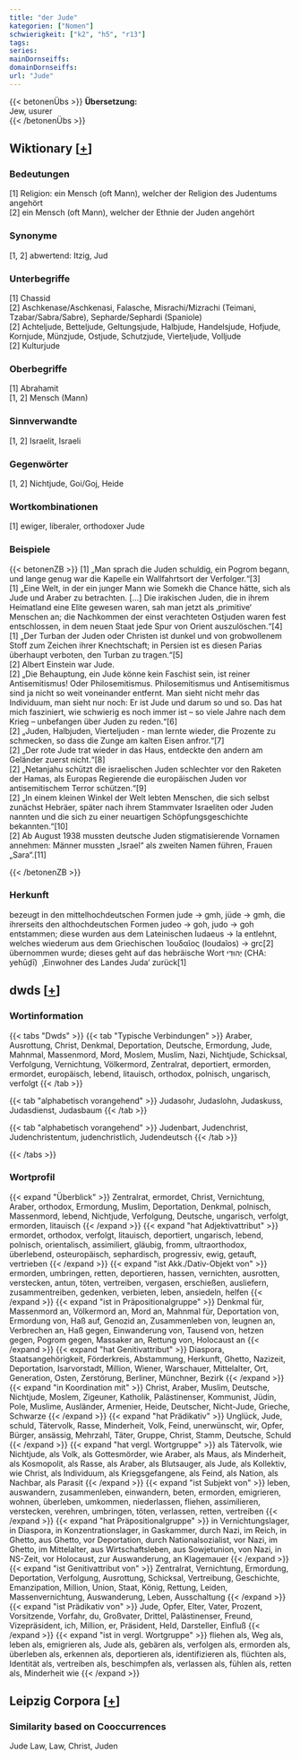 ```yaml
---
title: "der Jude"
kategorien: ["Nomen"]
schwierigkeit: ["k2", "h5", "r13"]
tags:
series:
mainDornseiffs:
domainDornseiffs:
url: "Jude"
---
```


{{< betonenÜbs >}}
**Übersetzung:**  
Jew, usurer  
{{< /betonenÜbs >}}

## Wiktionary [[+](https://de.wiktionary.org/wiki/Jude)]

### Bedeutungen
[1] Religion: ein Mensch (oft Mann), welcher der Religion des Judentums angehört  
[2] ein Mensch (oft Mann), welcher der Ethnie der Juden angehört  

### Synonyme
[1, 2] abwertend: Itzig, Jud  

### Unterbegriffe
[1] Chassid  
[2] Aschkenase/Aschkenasi, Falasche, Misrachi/Mizrachi (Teimani, Tzabar/Sabra/Sabre), Sepharde/Sephardi (Spaniole)  
[2] Achteljude, Betteljude, Geltungsjude, Halbjude, Handelsjude, Hofjude, Kornjude, Münzjude, Ostjude, Schutzjude, Vierteljude, Volljude  
[2] Kulturjude  

### Oberbegriffe
[1] Abrahamit  
[1, 2] Mensch (Mann)  

### Sinnverwandte
[1, 2] Israelit, Israeli  

### Gegenwörter
[1, 2] Nichtjude, Goi/Goj, Heide  

### Wortkombinationen
[1] ewiger, liberaler, orthodoxer Jude  

### Beispiele
{{< betonenZB >}}
[1] „Man sprach die Juden schuldig, ein Pogrom begann, und lange genug war die Kapelle ein Wallfahrtsort der Verfolger.“[3]  
[1] „Eine Welt, in der ein junger Mann wie Somekh die Chance hätte, sich als Jude und Araber zu betrachten. […] Die irakischen Juden, die in ihrem Heimatland eine Elite gewesen waren, sah man jetzt als ‚primitive‘ Menschen an; die Nachkommen der einst verachteten Ostjuden waren fest entschlossen, in dem neuen Staat jede Spur von Orient auszulöschen.“[4]  
[1] „Der Turban der Juden oder Christen ist dunkel und von grobwollenem Stoff zum Zeichen ihrer Knechtschaft; in Persien ist es diesen Parias überhaupt verboten, den Turban zu tragen.“[5]  
[2] Albert Einstein war Jude.  
[2] „Die Behauptung, ein Jude könne kein Faschist sein, ist reiner Antisemitismus! Oder Philosemitismus. Philosemitismus und Antisemitismus sind ja nicht so weit voneinander entfernt. Man sieht nicht mehr das Individuum, man sieht nur noch: Er ist Jude und darum so und so. Das hat mich fasziniert, wie schwierig es noch immer ist – so viele Jahre nach dem Krieg – unbefangen über Juden zu reden.“[6]  
[2] „Juden, Halbjuden, Vierteljuden - man lernte wieder, die Prozente zu schmecken, so dass die Zunge am kalten Eisen anfror.“[7]  
[2] „Der rote Jude trat wieder in das Haus, entdeckte den andern am Geländer zuerst nicht.“[8]  
[2] „Netanjahu schützt die israelischen Juden schlechter vor den Raketen der Hamas, als Europas Regierende die europäischen Juden vor antisemitischem Terror schützen.“[9]  
[2] „In einem kleinen Winkel der Welt lebten Menschen, die sich selbst zunächst Hebräer, später nach ihrem Stammvater Israeliten oder Juden nannten und die sich zu einer neuartigen Schöpfungsgeschichte bekannten.“[10]  
[2] Ab August 1938 mussten deutsche Juden stigmatisierende Vornamen annehmen: Männer mussten „Israel“ als zweiten Namen führen, Frauen „Sara“.[11]  

{{< /betonenZB >}}
### Herkunft
bezeugt in den mittelhochdeutschen Formen jude → gmh, jüde → gmh, die ihrerseits den althochdeutschen Formen judeo → goh, judo → goh entstammen; diese wurden aus dem Lateinischen Iudaeus → la entlehnt, welches wiederum aus dem Griechischen Ἰουδαῖος (Ioudaĩos) → grc[2] übernommen wurde; dieses geht auf das hebräische Wort יְהוּדִי‎ (CHA: yehūḏī)  ‚Einwohner des Landes Juda‘ zurück[1]  



## dwds [[+](https://www.dwds.de/wb/Jude)]

### Wortinformation
{{< tabs "Dwds" >}}
{{< tab "Typische Verbindungen" >}}
Araber, Ausrottung, Christ, Denkmal, Deportation, Deutsche, Ermordung, Jude, Mahnmal, Massenmord, Mord, Moslem, Muslim, Nazi, Nichtjude, Schicksal, Verfolgung, Vernichtung, Völkermord, Zentralrat, deportiert, ermorden, ermordet, europäisch, lebend, litauisch, orthodox, polnisch, ungarisch, verfolgt
{{< /tab >}}

{{< tab "alphabetisch vorangehend" >}}
Judasohr, Judaslohn, Judaskuss, Judasdienst, Judasbaum
{{< /tab >}}

{{< tab "alphabetisch vorangehend" >}}
Judenbart, Judenchrist, Judenchristentum, judenchristlich, Judendeutsch
{{< /tab >}}

{{< /tabs >}}

### Wortprofil
{{< expand "Überblick" >}} Zentralrat, ermordet, Christ, Vernichtung, Araber, orthodox, Ermordung, Muslim, Deportation, Denkmal, polnisch, Massenmord, lebend, Nichtjude, Verfolgung, Deutsche, ungarisch, verfolgt, ermorden, litauisch {{< /expand >}}
{{< expand "hat Adjektivattribut" >}} ermordet, orthodox, verfolgt, litauisch, deportiert, ungarisch, lebend, polnisch, orientalisch, assimiliert, gläubig, fromm, ultraorthodox, überlebend, osteuropäisch, sephardisch, progressiv, ewig, getauft, vertrieben {{< /expand >}}
{{< expand "ist Akk./Dativ-Objekt von" >}} ermorden, umbringen, retten, deportieren, hassen, vernichten, ausrotten, verstecken, antun, töten, vertreiben, vergasen, erschießen, ausliefern, zusammentreiben, gedenken, verbieten, leben, ansiedeln, helfen {{< /expand >}}
{{< expand "ist in Präpositionalgruppe" >}} Denkmal für, Massenmord an, Völkermord an, Mord an, Mahnmal für, Deportation von, Ermordung von, Haß auf, Genozid an, Zusammenleben von, leugnen an, Verbrechen an, Haß gegen, Einwanderung von, Tausend von, hetzen gegen, Pogrom gegen, Massaker an, Rettung von, Holocaust an {{< /expand >}}
{{< expand "hat Genitivattribut" >}} Diaspora, Staatsangehörigkeit, Förderkreis, Abstammung, Herkunft, Ghetto, Nazizeit, Deportation, Isarvorstadt, Million, Wiener, Warschauer, Mittelalter, Ort, Generation, Osten, Zerstörung, Berliner, Münchner, Bezirk {{< /expand >}}
{{< expand "in Koordination mit" >}} Christ, Araber, Muslim, Deutsche, Nichtjude, Moslem, Zigeuner, Katholik, Palästinenser, Kommunist, Jüdin, Pole, Muslime, Ausländer, Armenier, Heide, Deutscher, Nicht-Jude, Grieche, Schwarze {{< /expand >}}
{{< expand "hat Prädikativ" >}} Unglück, Jude, schuld, Tätervolk, Rasse, Minderheit, Volk, Feind, unerwünscht, wir, Opfer, Bürger, ansässig, Mehrzahl, Täter, Gruppe, Christ, Stamm, Deutsche, Schuld {{< /expand >}}
{{< expand "hat vergl. Wortgruppe" >}} als Tätervolk, wie Nichtjude, als Volk, als Gottesmörder, wie Araber, als Maus, als Minderheit, als Kosmopolit, als Rasse, als Araber, als Blutsauger, als Jude, als Kollektiv, wie Christ, als Individuum, als Kriegsgefangene, als Feind, als Nation, als Nachbar, als Parasit {{< /expand >}}
{{< expand "ist Subjekt von" >}} leben, auswandern, zusammenleben, einwandern, beten, ermorden, emigrieren, wohnen, überleben, umkommen, niederlassen, fliehen, assimilieren, verstecken, verehren, umbringen, töten, verlassen, retten, vertreiben {{< /expand >}}
{{< expand "hat Präpositionalgruppe" >}} in Vernichtungslager, in Diaspora, in Konzentrationslager, in Gaskammer, durch Nazi, im Reich, in Ghetto, aus Ghetto, vor Deportation, durch Nationalsozialist, vor Nazi, im Ghetto, im Mittelalter, aus Wirtschaftsleben, aus Sowjetunion, von Nazi, in NS-Zeit, vor Holocaust, zur Auswanderung, an Klagemauer {{< /expand >}}
{{< expand "ist Genitivattribut von" >}} Zentralrat, Vernichtung, Ermordung, Deportation, Verfolgung, Ausrottung, Schicksal, Vertreibung, Geschichte, Emanzipation, Million, Union, Staat, König, Rettung, Leiden, Massenvernichtung, Auswanderung, Leben, Ausschaltung {{< /expand >}}
{{< expand "ist Prädikativ von" >}} Jude, Opfer, Elter, Vater, Prozent, Vorsitzende, Vorfahr, du, Großvater, Drittel, Palästinenser, Freund, Vizepräsident, ich, Million, er, Präsident, Held, Darsteller, Einfluß {{< /expand >}}
{{< expand "ist in vergl. Wortgruppe" >}} fliehen als, Weg als, leben als, emigrieren als, Jude als, gebären als, verfolgen als, ermorden als, überleben als, erkennen als, deportieren als, identifizieren als, flüchten als, Identität als, vertreiben als, beschimpfen als, verlassen als, fühlen als, retten als, Minderheit wie {{< /expand >}}

## Leipzig Corpora [[+](https://corpora.uni-leipzig.de/en/res?word=Jude&corpusId=deu_newscrawl-public_2018)]


### Similarity based on Cooccurrences
Jude Law, Law, Christ, Juden


